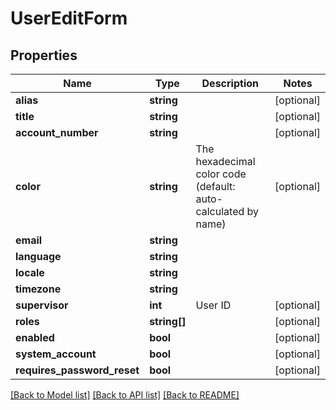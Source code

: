 # UserEditForm

## Properties
Name | Type | Description | Notes
------------ | ------------- | ------------- | -------------
**alias** | **string** |  | [optional] 
**title** | **string** |  | [optional] 
**account_number** | **string** |  | [optional] 
**color** | **string** | The hexadecimal color code (default: auto-calculated by name) | [optional] 
**email** | **string** |  | 
**language** | **string** |  | 
**locale** | **string** |  | 
**timezone** | **string** |  | 
**supervisor** | **int** | User ID | [optional] 
**roles** | **string[]** |  | [optional] 
**enabled** | **bool** |  | [optional] 
**system_account** | **bool** |  | [optional] 
**requires_password_reset** | **bool** |  | [optional] 

[[Back to Model list]](../../README.md#documentation-for-models) [[Back to API list]](../../README.md#documentation-for-api-endpoints) [[Back to README]](../../README.md)

